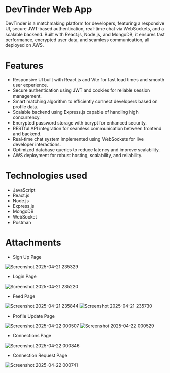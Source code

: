 # DevTinder Web App

DevTinder is a matchmaking platform for developers, featuring a responsive UI, 
secure JWT-based authentication, real-time chat via WebSockets, and a scalable backend. 
Built with React.js, Node.js, and MongoDB, it ensures fast performance, encrypted user data, 
and seamless communication, all deployed on AWS.

# Features

* Responsive UI built with React.js and Vite for fast load times and smooth user experience.
* Secure authentication using JWT and cookies for reliable session management.
* Smart matching algorithm to efficiently connect developers based on profile data.
* Scalable backend using Express.js capable of handling high concurrency.
* Encrypted password storage with bcrypt for enhanced security.
* RESTful API integration for seamless communication between frontend and backend.
* Real-time chat system implemented using WebSockets for live developer interactions.
* Optimized database queries to reduce latency and improve scalability.
* AWS deployment for robust hosting, scalability, and reliability.

# Technologies used

* JavaScript
* React.js
* Node.js
* Express.js
* MongoDB
* WebSocket
* Postman

# Attachments

* Sign Up Page

![Screenshot 2025-04-21 235329](https://github.com/user-attachments/assets/dd897b1e-bf4a-4fc9-aac7-0c7f144fa221)


* Login Page
  
![Screenshot 2025-04-21 235220](https://github.com/user-attachments/assets/fd7092d4-eabf-47a7-8ff8-444791ad40ea)

* Feed Page

![Screenshot 2025-04-21 235844](https://github.com/user-attachments/assets/2570924a-307c-402f-8507-b76cd2facec9)
![Screenshot 2025-04-21 235730](https://github.com/user-attachments/assets/26666844-299a-4178-81e6-2d25dbd4bf9c)

* Profile Update Page
  
![Screenshot 2025-04-22 000507](https://github.com/user-attachments/assets/9c07eb80-7a5a-4032-8edb-7d2c2158a02c)
![Screenshot 2025-04-22 000529](https://github.com/user-attachments/assets/27b41233-8773-4e3d-aeb2-707092d519bb)

* Connections Page

![Screenshot 2025-04-22 000846](https://github.com/user-attachments/assets/3283a577-ebeb-4599-a091-4f72326cf8b7)

* Connection Request Page

![Screenshot 2025-04-22 000741](https://github.com/user-attachments/assets/93313e32-19fd-4211-a731-04352ae80121)

















  
  
